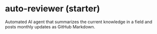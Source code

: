 
# auto-reviewer (starter)

Automated AI agent that summarizes the current knowledge in a field and posts monthly updates as GitHub Markdown.
